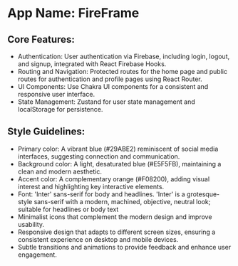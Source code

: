 # **App Name**: FireFrame

## Core Features:

- Authentication: User authentication via Firebase, including login, logout, and signup, integrated with React Firebase Hooks.
- Routing and Navigation: Protected routes for the home page and public routes for authentication and profile pages using React Router.
- UI Components: Use Chakra UI components for a consistent and responsive user interface.
- State Management: Zustand for user state management and localStorage for persistence.

## Style Guidelines:

- Primary color: A vibrant blue (#29ABE2) reminiscent of social media interfaces, suggesting connection and communication.
- Background color: A light, desaturated blue (#E5F5FB), maintaining a clean and modern aesthetic.
- Accent color: A complementary orange (#F08200), adding visual interest and highlighting key interactive elements.
- Font: 'Inter' sans-serif for body and headlines. 'Inter' is a grotesque-style sans-serif with a modern, machined, objective, neutral look; suitable for headlines or body text
- Minimalist icons that complement the modern design and improve usability.
- Responsive design that adapts to different screen sizes, ensuring a consistent experience on desktop and mobile devices.
- Subtle transitions and animations to provide feedback and enhance user engagement.